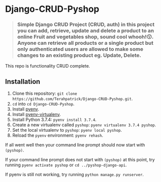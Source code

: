 # Django-CRUD-Pyshop

> ### Simple Django CRUD Project (CRUD, auth) in this project you can add, retrieve, update and delete a product to an online Fruit and vegetables shop, sound cool whooh!😗. Anyone can retrieve all products or a single product but only authenticated users are allowed to make some changes to an existing product eg. Update, Delete.


This repo is functionality CRUD complete.

## Installation

1. Clone this repository: `git clone https://github.com/Terahpatrick/Django-CRUD-Pyshop.git`.
2. `cd` into `cd Django-CRUD-Pyshop`.
3. Install [pyenv](https://github.com/yyuu/pyenv#installation).
4. Install [pyenv-virtualenv](https://github.com/yyuu/pyenv-virtualenv#installation).
5. Install Python 3.7.4: `pyenv install 3.7.4`.
6. Create a new virtualenv called `pyshop`: `pyenv virtualenv 3.7.4 pyshop`.
7. Set the local virtualenv to `pyshop`: `pyenv local pyshop`.
8. Reload the `pyenv` environment: `pyenv rehash`.

If all went well then your command line prompt should now start with `(pyshop)`.

If your command line prompt does not start with `(pyshop)` at this point, try running `pyenv activate pyshop` or `cd ../pyshop-django-api`. 

If pyenv is still not working, try running `python manage.py runserver`.
